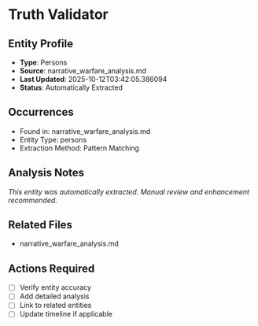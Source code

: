 # Truth Validator

## Entity Profile
- **Type**: Persons
- **Source**: narrative_warfare_analysis.md
- **Last Updated**: 2025-10-12T03:42:05.386094
- **Status**: Automatically Extracted

## Occurrences
- Found in: narrative_warfare_analysis.md
- Entity Type: persons
- Extraction Method: Pattern Matching

## Analysis Notes
*This entity was automatically extracted. Manual review and enhancement recommended.*

## Related Files
- narrative_warfare_analysis.md

## Actions Required
- [ ] Verify entity accuracy
- [ ] Add detailed analysis
- [ ] Link to related entities
- [ ] Update timeline if applicable
